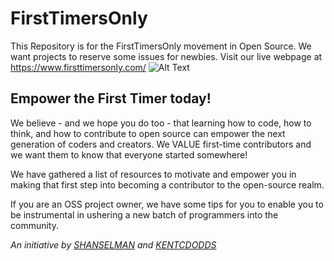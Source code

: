 # FirstTimersOnly
This Repository is for the FirstTimersOnly movement in Open Source. We want projects to reserve some issues for newbies.
Visit our live webpage at https://www.firsttimersonly.com/
![Alt Text](https://raw.githubusercontent.com/lauras5/firsttimersonly/gh-pages/images/homePg.jpg)

## Empower the First Timer today!
We believe - and we hope you do too - that learning how to code, how to think, and how to contribute to open source can empower the next generation of coders and creators. We VALUE first-time contributors and we want them to know that everyone started somewhere!

We have gathered a list of resources to motivate and empower you in making that first step into becoming a contributor to the open-source realm. 

If you are an OSS project owner, we have some tips for you to enable you to be instrumental in ushering a new batch of programmers into the community.

*An initiative by <a href="https://github.com/shanselman">SHANSELMAN</a> and <a href="https://github.com/kentcdodds">KENTCDODDS</a>*